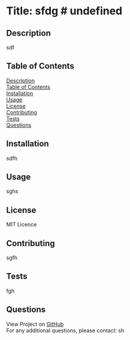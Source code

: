 # Title: sfdg  # undefined



## <span id="description">Description</span>
sdf

## <span id="content">Table of Contents</span>
<a href="#description">Description</a></br>
<a href="#content">Table of Contents</a></br>
<a href="#installation">Installation</a></br>
<a href="#usage">Usage</a></br>
<a href="#license">License</a></br>
<a href="#contribution">Contributing</a></br>
<a href="#tests">Tests</a></br>
<a href="#questions">Questions</a></br>

## <span id="installation">Installation</span>
sdfh

## <span id="usage">Usage</span>
sghs

## <span id="license">License</span>
MIT Licence

## <span id="contribution">Contributing</span>
sgfh

## <span id="tests">Tests</span>
fgh

## <span id="questions">Questions</span>
View Project on <a href="xdf">GitHub</a><br>
For any additional questions, please contact: sh